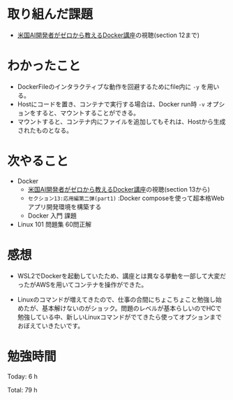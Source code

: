 # 取り組んだ課題
* [米国AI開発者がゼロから教えるDocker講座](https://www.udemy.com/course/aidocker/)の視聴(section 12まで)
 

# わかったこと
* DockerFileのインタラクティブな動作を回避するためにfile内に `-y` を用いる。
* Hostにコードを置き、コンテナで実行する場合は、Docker run時 `-v` オプションをすると、マウントすることができる。
* マウントすると、コンテナ内にファイルを追加してもそれは、Hostから生成されたものとなる。
  
# 次やること
* Docker 
  * [米国AI開発者がゼロから教えるDocker講座](https://www.udemy.com/course/aidocker/)の視聴(section 13から)
  * `セクション13:応用編第二弾(part1)` :Docker composeを使って超本格Webアプリ開発環境を構築する
  * Docker 入門 課題
* Linux 101 問題集 60問正解 

# 感想
* WSL2でDockerを起動していたため、講座とは異なる挙動を一部して大変だったがAWSを用いてコンテナを操作ができた。

* Linuxのコマンドが増えてきたので、仕事の合間にちょこちょこと勉強し始めたが、基本解けないのがショック。問題のレベルが基本らしいのでHCで勉強している中、新しいLinuxコマンドがでてきたら使ってオプションまでおぼえていきたいです。

# 勉強時間
Today: 6 h

Total: 79 h
